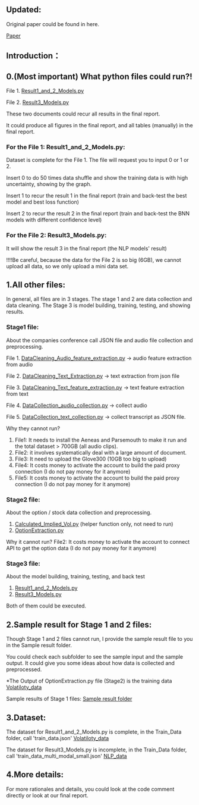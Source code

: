Updated:
------
Original paper could be found in here.

[Paper](u7174459_Xin_Yang_final_paper.pdf)

Introduction：
------

0.(Most important) What python files could run?!
------
File 1. [Result1_and_2_Models.py](Stage2-3_Option%20and%20Stock%20data%20collection%20and%20model/Result1_and_2_Models.py)

File 2. [Result3_Models.py](Stage2-3_Option%20and%20Stock%20data%20collection%20and%20model/Result3_Model.py)

These two documents could recur all results in the final report.

It could produce all figures in the final report, and all tables (manually) in the final report.

### For the File 1: Result1_and_2_Models.py:
Dataset is complete for the File 1. The file will request you to input 0 or 1 or 2.

Insert 0 to do 50 times data shuffle and show the training data is with high uncertainty, showing by the graph.

Insert 1 to recur the result 1 in the final report (train and back-test the best model and best loss function)

Insert 2 to recur the result 2 in the final report (train and back-test the BNN models with different confidence level)

### For the File 2: Result3_Models.py:
It will show the result 3 in the final report (the NLP models' result)

!!!!Be careful, because the data for the File 2 is so big (6GB), we cannot upload all data, so we only upload a mini data set.


1.All other files:
------
In general, all files are in 3 stages. The stage 1 and 2 are data collection and data cleaning.
The Stage 3 is model building, training, testing, and showing results.

### Stage1 file:
About the companies conference call JSON file and audio file collection and preprocessing.

File 1. [DataCleaning_Audio_feature_extraction.py](DataCleaning_Audio_feature_extraction.py) -> audio feature extraction from audio

File 2. [DataCleaning_Text_Extraction.py](DataCleaning_Text_Extraction.py) -> text extraction from json file

File 3. [DataCleaning_Text_feature_extraction.py](DataCleaning_Text_feature_extraction.py) -> text feature extraction from text

File 4. [DataCollection_audio_collection.py](DataCollection_audio_collection.py) -> collect audio

File 5. [DataCollection_text_collection.py](DataCollection_text_collection.py) -> collect transcript as JSON file.

Why they cannot run?

1. File1: It needs to install the Aeneas and Parsemouth to make it run and the total dataset > 700GB (all audio clips).
2. File2: it involves systematically deal with a large amount of document.
3. File3: It need to upload the Glove300 (10GB too big to upload)
4. File4: It costs money to activate the account to build the paid proxy connection (I do not pay money for it anymore)
5. File5: It costs money to activate the account to build the paid proxy connection (I do not pay money for it anymore)


### Stage2 file:
About the option / stock data collection and preprocessing.
1. [Calculated_Implied_Vol.py](Stage2-3_Option%20and%20Stock%20data%20collection%20and%20model/Calculated_Implied_Vol.py) (helper function only, not need to run)
2. [OptionExtraction.py](Stage2-3_Option%20and%20Stock%20data%20collection%20and%20model/OptionExtraction.py)

Why it cannot run?
File2: It costs money to activate the account to connect API to get the option data (I do not pay money for it anymore)


### Stage3 file:
About the model building, training, testing, and back test
1. [Result1_and_2_Models.py](Stage2-3_Option%20and%20Stock%20data%20collection%20and%20model/Result1_and_2_Models.py)
2. [Result3_Models.py](Stage2-3_Option%20and%20Stock%20data%20collection%20and%20model/Result3_Model.py)

Both of them could be executed.

2.Sample result for Stage 1 and 2 files:
------
Though Stage 1 and 2 files cannot run, I provide the sample result file to you in the Sample result folder.

You could check each subfolder to see the sample input and the sample output. It could give you some ideas about how data is collected and preprocessed.

*The Output of OptionExtraction.py file (Stage2) is the training data [Volatiloty_data](Stage2-3_Option%20and%20Stock%20data%20collection%20and%20model/Training_Data/train_data.json)

Sample results of Stage 1 files:
[Sample result folder](Sample%20result)

3.Dataset:
------
The dataset for Result1_and_2_Models.py is complete, in the Train_Data folder, call 'train_data.json'
[Volatiloty_data](Stage2-3_Option%20and%20Stock%20data%20collection%20and%20model/Training_Data/train_data.json)

The dataset for Result3_Models.py is incomplete, in the Train_Data folder, call 'train_data_multi_modal_small.json'
[NLP_data](Stage2-3_Option%20and%20Stock%20data%20collection%20and%20model/Training_Data/train_data_multi_modal_small.json)

4.More details:
------
For more rationales and details, you could look at the code comment directly or look at our final report.
